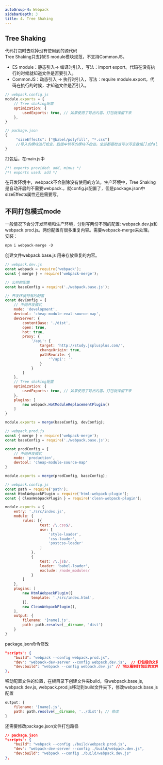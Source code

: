 ```yaml
---
autoGroup-4: Webpack
sidebarDepth: 3
title: 4. Tree Shaking
---
```


## Tree Shaking
代码打包时去除掉没有使用到的源代码    
Tree Shaking只支持ES module模块规范，不支持CommonJS。
- ES module：静态引入-> 编译时引入，写法：import export。代码在没有执行的时候就知道文件是否要引入。
- CommonJS：动态引入 -> 执行时引入，写法：require module.export。代码在执行的时候，才知道文件是否引入。   
  
```javascript
// webpack.config.js
module.exports = {
    // Tree shaking配置
    optimization: {
        usedExports: true, // 如果使用了导出内容，打包就保留下来
    },
}

// package.json
{
     "sizeEffects": ["@babel/polyfill", "*.css"] 
     //导入的模块进行检查，数组中填写的模块不检查。全部都要检查可以写空数组[]或false
}
```
打包后，在main.js中
```javascript
/*! exports provided: add, minus */
/*! exports used: add */
```
在开发环境中，webpack不会删除没有使用的方法。生产环境中，Tree Shaking是自动开启的不需要webpack.，就config.js配置了，但是package.json中sizeEffects属性还是需要写。


## 不同打包模式mode
一般情况下会分开发环境和生产环境，分别写两份不同的配置: webpack.dev.js和webpack.prod.js。两份配置有很多重复内容。需要webpack-merge来处理。  
安装：
```javascript
npm i webpack-merge -D   
```

创建文件webpack.base.js 用来存放重复的内容。
```javascript
// webpack.dev.js
const webpack = require('webpack');
const { merge } = require('webpack-merge');

// 公共的配置
const baseConfig = require('./webpack.base.js');

// 开发环境特有的配置
const devConfig = {
    // 不同开发模式
    mode: 'development',
    devtool: 'cheap-module-eval-source-map',
    devServer: {
        contentBase: './dist',
        open: true,
        hot: true,
        proxy: {
            '/api': {
                target: 'http://study.jsplusplus.com/',
                changeOrigin: true,
                pathRewrite: {
                    '^/api': ''
                }
            }
        }
    },
    // Tree shaking配置
    optimization: {
        usedExports: true, // 如果使用了导出内容，打包就保留下来
    },
    plugins: [
        new webpack.HotModuleReplacementPlugin()
    ]
}

module.exports = merge(baseConfig, devConfig);

// webpack.prod.js
const { merge } = require('webpack-merge');
const baseConfig = require('./webpack.base.js');

const prodConfig = {
    // 不同开发模式
    mode: 'production',
    devtool: 'cheap-module-source-map'
}

module.exports = merge(prodConfig, baseConfig);

// webpack.config.js
const path = require('path');
const HtmlWebpackPlugin = require('html-webpack-plugin');
const { CleanWebpackPlugin } = require('clean-webpack-plugin');

module.exports = {
    entry: './src/index.js',
    module: {
        rules: [{
                test: /\.css$/,
                use: [
                    'style-loader',
                    'css-loader',
                    'postcss-loader'
                ]
            },
            {
                test: /\.js$/,
                loader: 'babel-loader',
                exclude: /node_modules/
            }
        ]
    },
    plugins: [
        new HtmlWebpackPlugin({
            template: './src/index.html',
        }),
        new CleanWebpackPlugin(),
    ],
    output: {
        filename: '[name].js',
        path: path.resolve(__dirname, 'dist')
    }
}
```

package.json命令修改
```json
"scripts": {
    "build": "webpack --config webpack.prod.js",
    "dev": "webpack-dev-server --config webpack.dev.js",  // 打包后的文件放到了内存中
    "dev:build": "webpack --config webpack.dev.js" // 可以看到打包后的文件
},
```

移动配置文件的位置，在根目录下创建文件夹build，将webpack.base.js, webpack.dev.js, webpack.prod.js移动到build文件夹下，修改webpack.base.js配置
```javascript
output: {
    filename: '[name].js',
    path: path.resolve(__dirname, '../dist'); // 修改
}
```

还需要修改package.json文件打包路径
```json
// package.json
"scripts": {
    "build": "webpack --config ./build/webpack.prod.js",
    "dev": "webpack-dev-server --config ./build/webpack.dev.js",
    "dev:build": "webpack --config ./build/webpack.dev.js"
},
```